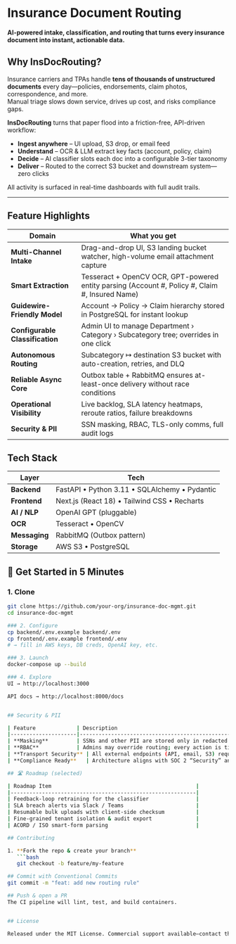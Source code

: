 # Insurance Document Routing

**AI-powered intake, classification, and routing that turns every insurance document into instant, actionable data.**

## Why InsDocRouting?

Insurance carriers and TPAs handle **tens of thousands of unstructured documents** every day—policies, endorsements, claim photos, correspondence, and more.  
Manual triage slows down service, drives up cost, and risks compliance gaps.

**InsDocRouting** turns that paper flood into a friction-free, API-driven workflow:

- **Ingest anywhere** – UI upload, S3 drop, or email feed  
- **Understand** – OCR & LLM extract key facts (account, policy, claim)  
- **Decide** – AI classifier slots each doc into a configurable 3-tier taxonomy  
- **Deliver** – Routed to the correct S3 bucket and downstream system—zero clicks  

All activity is surfaced in real-time dashboards with full audit trails.

---

## Feature Highlights

| Domain                          | What you get                                                                                     |
|---------------------------------|-------------------------------------------------------------------------------------------------|
| **Multi-Channel Intake**        | Drag-and-drop UI, S3 landing bucket watcher, high-volume email attachment capture               |
| **Smart Extraction**            | Tesseract + OpenCV OCR, GPT-powered entity parsing (Account #, Policy #, Claim #, Insured Name) |
| **Guidewire-Friendly Model**     | Account → Policy → Claim hierarchy stored in PostgreSQL for instant lookup                      |
| **Configurable Classification** | Admin UI to manage Department › Category › Subcategory tree; overrides in one click             |
| **Autonomous Routing**          | Subcategory ↦ destination S3 bucket with auto-creation, retries, and DLQ                        |
| **Reliable Async Core**         | Outbox table + RabbitMQ ensures at-least-once delivery without race conditions                  |
| **Operational Visibility**      | Live backlog, SLA latency heatmaps, reroute ratios, failure breakdowns                          |
| **Security & PII**              | SSN masking, RBAC, TLS-only comms, full audit logs                                             |


## Tech Stack

| Layer        | Tech                                                      |
|--------------|-----------------------------------------------------------|
| **Backend**  | FastAPI • Python 3.11 • SQLAlchemy • Pydantic             |
| **Frontend** | Next.js (React 18) • Tailwind CSS • Recharts              |
| **AI / NLP** | OpenAI GPT (pluggable)                                    |
| **OCR**      | Tesseract • OpenCV                                        |
| **Messaging**| RabbitMQ (Outbox pattern)                                 |
| **Storage**  | AWS S3 • PostgreSQL                                       |


## 🚀 Get Started in 5 Minutes

### 1. Clone
```bash
git clone https://github.com/your-org/insurance-doc-mgmt.git
cd insurance-doc-mgmt

### 2. Configure
cp backend/.env.example backend/.env
cp frontend/.env.example frontend/.env
# → fill in AWS keys, DB creds, OpenAI key, etc.

### 3. Launch
docker-compose up --build

### 4. Explore
UI → http://localhost:3000

API docs → http://localhost:8000/docs


## Security & PII

| Feature             | Description                                                               |
|---------------------|---------------------------------------------------------------------------|
| **Masking**         | SSNs and other PII are stored only in redacted form                       |
| **RBAC**            | Admins may override routing; every action is timestamped and logged       |
| **Transport Security** | All external endpoints (API, email, S3) require TLS                   |
| **Compliance Ready**   | Architecture aligns with SOC 2 “Security” and “Confidentiality” controls |

## 🛣 Roadmap (selected)

| Roadmap Item                                              |
|-----------------------------------------------------------|
| Feedback-loop retraining for the classifier               |
| SLA breach alerts via Slack / Teams                       |
| Resumable bulk uploads with client-side checksum          |
| Fine-grained tenant isolation & audit export              |
| ACORD / ISO smart-form parsing                            |

## Contributing

1. **Fork the repo & create your branch**  
   ```bash
   git checkout -b feature/my-feature

## Commit with Conventional Commits 
git commit -m "feat: add new routing rule"

## Push & open a PR
The CI pipeline will lint, test, and build containers. 


## License

Released under the MIT License. Commercial support available—contact the maintainer for details.

